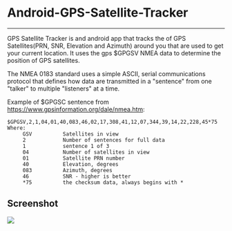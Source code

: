 # Android-GPS-Satellite-Tracker  
----------------------------------

GPS Satellite Tracker is and android app that tracks the of GPS Satellites(PRN, SNR, Elevation and Azimuth) around you 
that are used to get your current location. It uses the gps $GPGSV NMEA data to determine the position of GPS satellites.
  
The NMEA 0183 standard uses a simple ASCII, serial communications protocol that defines how data are transmitted in a "sentence" from one "talker" to multiple "listeners" at a time. 
  
  
Example of $GPGSC sentence from https://www.gpsinformation.org/dale/nmea.htm:  
 ``` 
$GPGSV,2,1,04,01,40,083,46,02,17,308,41,12,07,344,39,14,22,228,45*75
Where:   
      GSV          Satellites in view 
      2            Number of sentences for full data
      1            sentence 1 of 3
      04           Number of satellites in view
      01           Satellite PRN number
      40           Elevation, degrees
      083          Azimuth, degrees
      46           SNR - higher is better
      *75          the checksum data, always begins with *
  ```
Screenshot  
------------------------------------
![](http://adhungana.com.np/img/GPSTrack.png)
